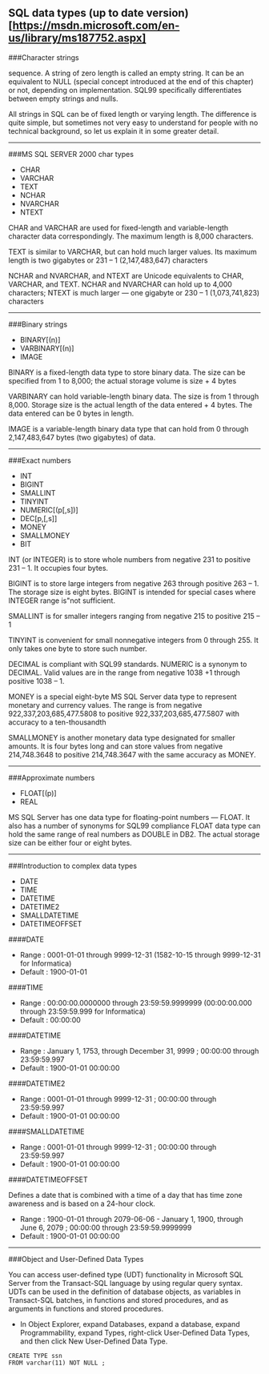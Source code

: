 SQL data types
(up to date version)[https://msdn.microsoft.com/en-us/library/ms187752.aspx]
---

###Character strings

sequence. A string of zero length is called an empty string. It can be an equivalent to NULL (special concept introduced at the end of this chapter) or not, depending on implementation. SQL99 specifically differentiates between empty strings and nulls.

All strings in SQL can be of fixed length or varying length. The difference is quite simple, but sometimes not very easy to understand for people with no technical background, so let us explain it in some greater detail.

---

###MS SQL SERVER 2000 char types

  - CHAR
  - VARCHAR
  - TEXT
  - NCHAR
  - NVARCHAR
  - NTEXT
  
  CHAR and VARCHAR are used for fixed-length and variable-length character data correspondingly. The maximum length is 8,000 characters. 
  
  TEXT is similar to VARCHAR, but can hold much larger values. Its maximum length is two gigabytes or 231 – 1 (2,147,483,647) characters
  
  NCHAR and NVARCHAR, and NTEXT are Unicode equivalents to CHAR, VARCHAR, and TEXT. NCHAR and NVARCHAR can hold up to 4,000 characters; NTEXT is much larger — one gigabyte or 230 – 1 (1,073,741,823) characters
  
---

###Binary strings

  - BINARY[(n)] 
  - VARBINARY[(n)] 
  - IMAGE
  
BINARY is a fixed-length data type to store binary data. The size can be specified from 1 to 8,000; the actual storage volume is size + 4 bytes

VARBINARY can hold variable-length binary data. The size is from 1 through 8,000. Storage size is the actual length of the data entered + 4 bytes. The data entered can be 0 bytes in length.

IMAGE is a variable-length binary data type that can hold from 0 through 2,147,483,647 bytes (two gigabytes) of data.


---

###Exact numbers

  - INT
  - BIGINT
  - SMALLINT
  - TINYINT
  - NUMERIC[(p[,s])]
  - DEC[p,[,s]]
  - MONEY
  - SMALLMONEY
  - BIT
  
INT (or INTEGER) is to store whole numbers from negative 231 to positive 231 – 1. It occupies four bytes.

BIGINT is to store large integers from negative 263 through positive 263 – 1. The storage size is eight bytes. BIGINT is intended for special cases where INTEGER range is"not sufficient.

SMALLINT is for smaller integers ranging from negative 215 to positive 215 – 1

TINYINT is convenient for small nonnegative integers from 0 through 255. It only takes one byte to store such number.

DECIMAL is compliant with SQL99 standards. NUMERIC is a synonym to DECIMAL. Valid values are in the range from negative 1038 +1 through positive 1038 – 1.

MONEY is a special eight-byte MS SQL Server data type to represent monetary and currency values. The range is from negative 922,337,203,685,477.5808 to positive 922,337,203,685,477.5807 with accuracy to a ten-thousandth

SMALLMONEY is another monetary data type designated for smaller amounts. It is four bytes long and can store values from negative 214,748.3648 to positive 214,748.3647 with the same accuracy as MONEY.

---

###Approximate numbers

  - FLOAT[(p)] 
  - REAL


MS SQL Server has one data type for floating-point numbers — FLOAT. It also has a number of synonyms for SQL99 compliance 
FLOAT data type can hold the same range of real numbers as DOUBLE in DB2. The actual storage size can be either four or eight bytes.

---

###Introduction to complex data types

  - DATE
  - TIME
  - DATETIME 
  - DATETIME2
  - SMALLDATETIME
  - DATETIMEOFFSET
  
  
####DATE

  - Range : 0001-01-01 through 9999-12-31 (1582-10-15 through 9999-12-31 for Informatica)
  - Default : 1900-01-01

####TIME

  - Range : 00:00:00.0000000 through 23:59:59.9999999 (00:00:00.000 through 23:59:59.999 for Informatica)
  - Default : 00:00:00
  
####DATETIME

  - Range : January 1, 1753, through December 31, 9999 ; 00:00:00 through 23:59:59.997
  - Default : 1900-01-01 00:00:00
  
####DATETIME2

  - Range : 0001-01-01 through 9999-12-31 ; 00:00:00 through 23:59:59.997
  - Default : 1900-01-01 00:00:00

####SMALLDATETIME

  - Range : 0001-01-01 through 9999-12-31 ; 00:00:00 through 23:59:59.997
  - Default : 1900-01-01 00:00:00

####DATETIMEOFFSET

Defines a date that is combined with a time of a day that has time zone awareness and is based on a 24-hour clock.

  - Range : 1900-01-01 through 2079-06-06 - January 1, 1900, through June 6, 2079 ; 00:00:00 through 23:59:59.9999999
  - Default : 1900-01-01 00:00:00

---

###Object and User-Defined Data Types

You can access user-defined type (UDT) functionality in Microsoft SQL Server from the Transact-SQL language by using regular query syntax. UDTs can be used in the definition of database objects, as variables in Transact-SQL batches, in functions and stored procedures, and as arguments in functions and stored procedures.

  - In Object Explorer, expand Databases, expand a database, expand Programmability, expand Types, right-click User-Defined Data Types, and then click New User-Defined Data Type.
  
```
CREATE TYPE ssn  
FROM varchar(11) NOT NULL ;  
```
